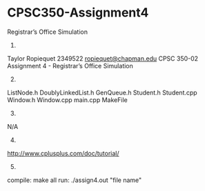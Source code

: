 # CPSC350-Assignment4
Registrar’s Office Simulation


1.
Taylor Ropiequet
2349522
ropiequet@chapman.edu
CPSC 350-02
Assignment 4 - Registrar’s Office Simulation

2.
ListNode.h
DoublyLinkedList.h
GenQueue.h
Student.h
Student.cpp
Window.h
Window.cpp
main.cpp
MakeFile

3.
N/A

4.
http://www.cplusplus.com/doc/tutorial/

5.
compile: make all
run: ./assign4.out "file name"
